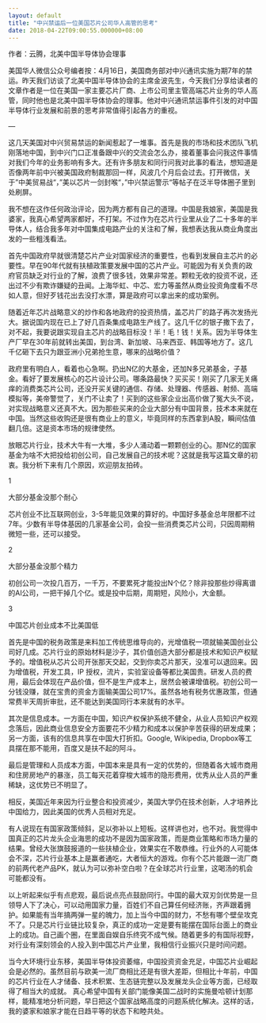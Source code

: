 ```yaml
---
layout: default
title: "中兴禁运后一位美国芯片公司华人高管的思考"
date: 2018-04-22T09:00:55.000000+08:00
---
```


作者：云腾，北美中国半导体协会理事

美国华人微信公众号编者按：4月16日，美国商务部对中兴通讯实施为期7年的禁运。昨天我们访谈了北美中国半导体协会的主席金波先生，今天我们分享给读者的文章作者是一位在美国一家主要芯片厂商、上市公司里主管高端芯片业务的华人高管，同时他也是北美中国半导体协会的理事。他对中兴通讯禁运事件引发的对中国半导体行业发展和前景的思考非常值得引起各方的重视。

—

这几天美国对中兴贸易禁运的新闻惹起了一堆事。首先是我的市场和技术团队飞机刚落地中国，到中兴门口正准备跟中兴的交流会怎么办，接着董事会问我这件事情对我们今年的业务影响有多大。还有许多朋友和同行问我对此事的看法，想知道是否像两年前中兴被美国政府制裁那回一样，风波几个月后会过去。打开微信，关于”中美贸易战“，”美以芯片一剑封喉“，”中兴禁运警示“等帖子在泛半导体圈子里到处刷屏。

我不想在这作任何政治评论，因为两方都有自己的道理。中国是我娘家，美国是我婆家，我真心希望两家都好，不打架。不过作为在芯片行业里从业了二十多年的半导体人，结合我多年对中国集成电路产业的关注和了解，我想表达我从商业角度出发的一些粗浅看法。

首先中国政府早就很清楚芯片产业对国家经济的重要性，也看到发展自主芯片的必要性。早在90年代就有扶植政策要发展中国的芯片产业。可能因为有关负责的政府官员缺乏对行业的了解，浪费了很多钱，效果非常差。颗粒无收的投资不说，还出过不少有欺诈嫌疑的丑闻。上海华虹、中芯、宏力等虽然从商业投资角度看不尽如人意，但好歹钱花出去没打水漂，算是政府可以拿出来的成功案例。

随着近年芯片战略意义的炒作和各地政府的投资热情，盖芯片厂的路子再次发扬光大。据说国内现在已上了好几百条集成电路生产线了。这几千亿的银子撒下去了，对不起，我要说跟实现自主芯片的战略目标没！半！毛！钱！关系。因为半导体生产厂早在30年前就转出美国，到台湾、新加坡、马来西亚、韩国等地方了。这几千亿砸下去只为跟亚洲小兄弟抢生意，哪来的战略价值？

政府里有明白人，看着也心急啊。扔出N亿的大基金，还加N多兄弟基金，子基金。看好了要发展核心的芯片设计公司。哪条路最快？买买买！刚买了几家无关痛痒的消费类芯片公司，还没开买关键的通信、存储、处理器、传感器、射频、高端模拟等，美帝警觉了，关门不让卖了！买到的这些家企业出高价做了冤大头不说，对实现战略意义还真不大。因为那些买来的企业大部分有中国背景，技术本来就在中国。当然这些收购还是很有商业上的意义，毕竟同样的东西拿到A股，瞬间估值翻几倍。这是资本市场的规律使然。

放眼芯片行业，技术大牛有一大堆，多少人涌动着一颗颗创业的心。那N亿的国家基金为啥不大把投给初创公司，自己发展自己的技术呢？这就是我写这篇文章的初衷。我分析下来有几个原因，欢迎朋友拍砖。

1


大部分基金没那个耐心


芯片创业不比互联网创业，3-5年能见效果的算好的。中国好多基金总年限都不过7年。少数有半导体基因的几家基金公司，会投一些消费类芯片公司，只因周期稍微短一些，还可以接受。

2


大部分基金没那个精力


初创公司一次投几百万，一千万，不要累死才能投出N个亿？除非投那些炒得离谱的AI公司，一把干掉几个亿。或是投中后期，周期短，风险小，大金额。

3


中国芯片创业成本不比美国低


首先是中国的税务政策是来料加工传统思维导向的，光增值税一项就输美国创业公司好几成。芯片行业的原始材料是沙子，其价值创造大部分都是技术和知识产权赋予的。增值税从芯片公司开张那天交起，交到你卖芯片那天，没准可以退回来。因为增值税，开发工具，IP 授权，流片，实验室设备等都比美国贵。研发人员的费用，最后会体现在产品价值，但不是生产成本上，居然会被课增值税。初创公司一分钱没赚，就在宝贵的资金方面输美国公司17%。虽然各地有税务优惠政策，但通常费半天周折审批，还不能达到美国同行本来就有的水平。

其次是信息成本。一方面在中国，知识产权保护系统不健全，从业人员知识产权观念落后，因此商业信息安全方面要花不少精力和成本以保护辛苦获得的研发成果；另一方面，该有的信息共享在中国大打折扣。Google, Wikipedia, Dropbox等工具摆在那不能用，百度又是扶不起的阿斗。

最后是管理和人员成本方面，中国本来是具有一定的优势的，但随着各大城市商用和住房房地产的暴涨，员工每天花着穿梭大城市的隐形费用，优秀从业人员的严重稀缺，这优势已不明显了。

相反，美国近年来因为行业整合和投资减少，美国大学仍在技术创新，人才培养比中国给力，因此美国的优秀人员相对充足。

有人说现在有国家政策倾斜，足以弥补以上短板。这样讲也对，也不对。我觉得中国真正的芯片龙头企业海思的成功不是因为国家政策，而是商业策略和市场力量的结果。曾经大张旗鼓报道的一些扶植企业，效果实在不敢恭维。行业外的人可能体会不深，芯片行业基本上是赢者通吃，大者恒大的游戏。你有个芯片能跟一流厂商的前两代老产品PK，就认为可以弥补空白啦？在全球芯片行业里，这喝汤的机会可能都没有。

以上听起来似乎有点悲观，最后说点亮点鼓励同行。中国的最大双刃剑优势是一旦领导人下了决心，可以动用国家力量，百姓们不自己算任何经济账，齐声跟着拥护。如果能有当年搞两弹一星的魄力，加上当今中国的财力，不愁有哪个壁垒攻克不了。只是芯片行业链比较复杂，真正的成功一定是要有能摆在国际台面上的商业上的成功。自己画个圈，在里面自娱自乐终究不成气候。随着更多的有国际视野，对行业有深刻领会的人投入到中国芯片产业里，我相信行业振兴只是时间问题。

当今大环境行业东移，美国半导体投资萎缩，中国投资资金充足，中国芯片业崛起会是必然的。虽然目前与欧美一流厂商相比还是有很大差距，但相比十年前，中国的芯片行业在人才储备、技术积累、生态链完整以及发展龙头企业等方面，已经取得了相当大的成就。 真心希望中国有关部门能像美国二战时的实施曼哈顿计划那样，能精准地分析问题，早日把这个国家战略高度的问题系统化解决。这样的话，我的婆家和娘家才能在日趋平等的状态下和睦共处。

